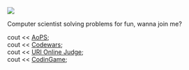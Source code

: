 <img src="https://www.codewars.com/users/rodrigo%20ruan/badges/large" href="https://www.codewars.com/users/rodrigo%20ruan" target="_blank" />

Computer scientist solving problems for fun, wanna join me?


cout << <a href="https://artofproblemsolving.com">AoPS</a>;
<br/>
cout << <a href="https://www.codewars.com/users/rodrigo%20ruan">Codewars</a>;
<br/>
cout << <a href="https://www.beecrowd.com.br/judge/pt/profile/544334">URI Online Judge</a>;
<br/>
cout << <a href="https://www.codingame.com/profile/72398efce9e8fff752e10af0f47415381021524">CodinGame</a>;
